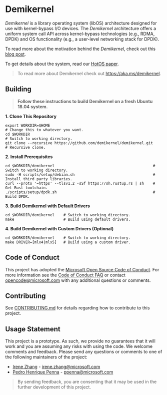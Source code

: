 Demikernel
==========

_Demikernel_ is a library operating system (libOS) architecture designed for
use with kernel-bypass I/O devices.  The _Demikernel_ architecture
offers a uniform system call API across kernel-bypass technologies
(e.g., RDMA, DPDK) and OS functionality (e.g., a user-level networking
stack for DPDK).

To read more about the motivation behind the _Demikernel_, check out
this [blog
post](http://irenezhang.net/blog/2019/05/21/demikernel.html).

To get details about the system, read our [HotOS
paper](http://irenezhang.net//papers/demikernel-hotos19.pdf).

> To read more about Demikernel check out https://aka.ms/demikernel.

Building
--------

> **Follow these instructions to build Demikernel on a fresh Ubuntu 18.04 system.**

**1. Clone This Repository**
```
export WORKDIR=$HOME                                                  # Change this to whatever you want.
cd $WORKDIR                                                           # Switch to working directory.
git clone --recursive https://github.com/demikernel/demikernel.git    # Recursive clone.
```

**2. Install Prerequisites**
```
cd $WORKDIR/demikernel                                            # Switch to working directory.
sudo -H scripts/setup/debian.sh                                   # Install third party libraries.
curl --proto '=https' --tlsv1.2 -sSf https://sh.rustup.rs | sh    # Get Rust toolchain.
./scripts/setup/dpdk.sh                                           # Build DPDK.
```

**3. Build Demikernel with Default Drivers**
```
cd $WORKDIR/demikernel    # Switch to working directory.
make                      # Build using default drivers.
```

**4. Build Demikernel with Custom Drivers (Optional)**
```
cd $WORKDIR/demikernel    # Switch to working directory.
make DRIVER=[mlx4|mlx5]   # Build using a custom driver.
```

Code of Conduct
---------------

This project has adopted the [Microsoft Open Source Code of Conduct](https://opensource.microsoft.com/codeofconduct/).
For more information see the [Code of Conduct FAQ](https://opensource.microsoft.com/codeofconduct/faq/)
or contact [opencode@microsoft.com](mailto:opencode@microsoft.com) with any additional questions or comments.

Contributing
------------

See [CONTRIBUTING.md](./CONTRIBUTING.md) for details regarding how to contribute
to this project.

Usage Statement
--------------

This project is a prototype. As such, we provide no guarantees that it will
work and you are assuming any risks with using the code. We welcome comments
and feedback. Please send any questions or comments to one of the following
maintainers of the project:

- [Irene Zhang](https://github.com/iyzhang) - [irene.zhang@microsoft.com](mailto:irene.zhang@microsoft.com)
- [Pedro Henrique Penna](https://github.com/ppenna) - [ppenna@microsoft.com](mailto:ppenna@microsoft.com)

> By sending feedback, you are consenting that it may be used  in the further
> development of this project.
